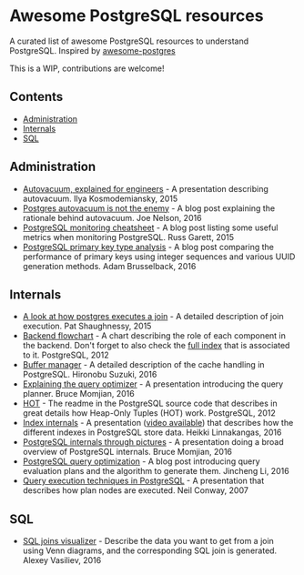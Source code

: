 # Awesome PostgreSQL resources
A curated list of awesome PostgreSQL resources to understand PostgreSQL. Inspired by [awesome-postgres](https://github.com/dhamaniasad/awesome-postgres)

This is a WIP, contributions are welcome!

## Contents
* [Administration](#administration)
* [Internals](#internals)
* [SQL](#sql)

## Administration
* [Autovacuum, explained for engineers](http://blog.postgresql-consulting.com/2015/10/autovacuum-explained-for-engineers-new.html) - A presentation describing autovacuum. Ilya Kosmodemiansky, 2015
* [Postgres autovacuum is not the enemy](https://www.citusdata.com/blog/2016/11/04/autovacuum-not-the-enemy/) - A blog post explaining the rationale behind autovacuum. Joe Nelson, 2016
* [PostgreSQL monitoring cheatsheet](https://russ.garrett.co.uk/2015/10/02/postgres-monitoring-cheatsheet/) - A blog post listing some useful metrics when monitoring PostgreSQL. Russ Garett, 2015
* [PostgreSQL primary key type analysis](http://gosimple.me/postgresql-primary-key-type-analysis/) - A blog post comparing the performance of primary keys using integer sequences and various UUID generation methods. Adam Brusselback, 2016

## Internals
* [A look at how postgres executes a join](http://patshaughnessy.net/2015/11/24/a-look-at-how-postgres-executes-a-tiny-join) - A detailed description of join execution. Pat Shaughnessy, 2015
* [Backend flowchart](https://www.postgresql.org/developer/backend/) - A chart describing the role of each component in the backend. Don't forget to also check the [full index](https://wiki.postgresql.org/wiki/Backend_flowchart#parser) that is associated to it. PostgreSQL, 2012
* [Buffer manager](http://www.interdb.jp/pg/pgsql08.html) - A detailed description of the cache handling in PostgreSQL. Hironobu Suzuki, 2016
* [Explaining the query optimizer](http://momjian.us/main/writings/pgsql/optimizer.pdf) - A presentation introducing the query planner. Bruce Momjian, 2016
* [HOT](https://git.postgresql.org/gitweb/?p=postgresql.git;a=blob;f=src/backend/access/heap/README.HOT;hb=HEAD) - The readme in the PostgreSQL source code that describes in great details how Heap-Only Tuples (HOT) work. PostgreSQL, 2012
* [Index internals](https://www.pgcon.org/2016/schedule/attachments/434_Index-internals-PGCon2016.pdf) - A presentation ([video available](https://www.youtube.com/watch?v=W6B8-srOsrs)) that describes how the different indexes in PostgreSQL store data. Heikki Linnakangas, 2016
* [PostgreSQL internals through pictures](https://momjian.us/main/writings/pgsql/internalpics.pdf) - A presentation doing a broad overview of PostgreSQL internals. Bruce Momjian, 2016
* [PostgreSQL query optimization](http://jinchengli.me/post/postgres-query-opt/) - A blog post introducing query evaluation plans and the algorithm to generate them. Jincheng Li, 2016
* [Query execution techniques in PostgreSQL](http://www.neilconway.org/talks/executor.pdf) - A presentation that describes how plan nodes are executed. Neil Conway, 2007

## SQL
* [SQL joins visualizer](http://sql-joins.leopard.in.ua/) - Describe the data you want to get from a join using Venn diagrams, and the corresponding SQL join is generated. Alexey Vasiliev, 2016
